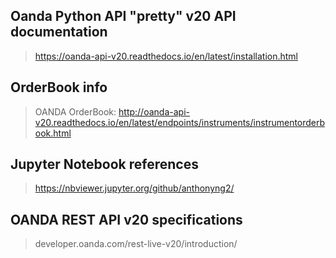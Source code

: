 ## Oanda Python API "pretty" v20 API documentation
> https://oanda-api-v20.readthedocs.io/en/latest/installation.html

## OrderBook info
> OANDA OrderBook:
> http://oanda-api-v20.readthedocs.io/en/latest/endpoints/instruments/instrumentorderbook.html

## Jupyter Notebook references
> https://nbviewer.jupyter.org/github/anthonyng2/

## OANDA REST API v20 specifications
> developer.oanda.com/rest-live-v20/introduction/